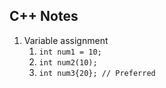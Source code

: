 ## C++ Notes
1. Variable assignment
   1. ``int num1 = 10;``
   2. ``int num2(10);``
   3. ``int num3{20}; // Preferred``